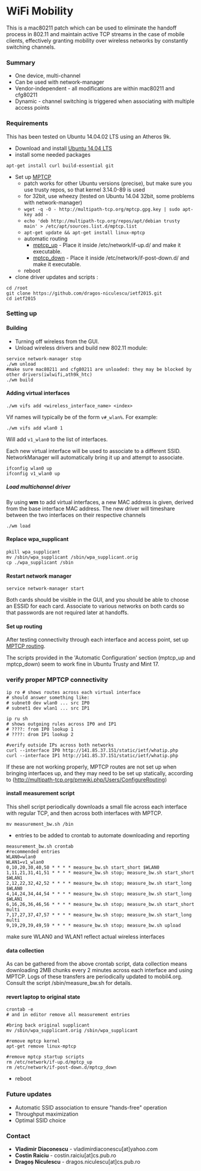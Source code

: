 # WiFi Mobility #

This is a mac80211 patch which can be used to eliminate the handoff process in 802.11 and maintain active TCP streams in the case of mobile clients, effectively granting mobility over wireless networks by constantly switching channels.

### Summary ###

* One device, multi-channel
* Can be used with network-manager
* Vendor-independent - all modifications are within mac80211 and cfg80211
* Dynamic - channel switching is triggered when associating with multiple access points

### Requirements ###

This has been tested on Ubuntu 14.04.02 LTS using an Atheros 9k.

* Download and install [Ubuntu 14.04 LTS](http://www.ubuntu.com/download/desktop)
* install some needed packages 
```
apt-get install curl build-essential git
```
* Set up [MPTCP](http://multipath-tcp.org/pmwiki.php/Users/HowToInstallMPTCP?) 
  * patch works for other Ubuntu versions (precise), but make sure you use trusty repos, so that kernel 3.14.0-89 is used
  * for 32bit, use wheezy (tested on Ubuntu 14.04 32bit, some problems with network-manager) 
  * ```wget -q -O - http://multipath-tcp.org/mptcp.gpg.key | sudo apt-key add - ```
  * ```echo 'deb http://multipath-tcp.org/repos/apt/debian trusty main' > /etc/apt/sources.list.d/mptcp.list```
  * ```apt-get update && apt-get install linux-mptcp ```
  * automatic routing 
    * [mptcp_up](https://github.com/multipath-tcp/mptcp-scripts/raw/master/scripts/rt_table/mptcp_up) - Place it inside /etc/network/if-up.d/ and make it executable.
    * [mptcp_down](https://github.com/multipath-tcp/mptcp-scripts/raw/master/scripts/rt_table/mptcp_down) - Place it inside /etc/network/if-post-down.d/ and make it executable.
  * reboot
* clone driver updates and scripts :
```
cd /root
git clone https://github.com/dragos-niculescu/ietf2015.git 
cd ietf2015
```  

### Setting up ###

#### Building ####

* Turning off wireless from the GUI.
* Unload wireless drivers and build new 802.11 module:
```
service network-manager stop 
./wm unload 
#make sure mac80211 and cfg80211 are unloaded: they may be blocked by other drivers(iwlwifi,ath9k_htc) 
./wm build
```
#### Adding virtual interfaces ####

```
./wm vifs add <wireless_interface_name> <index>
```

Vif names will typically be of the form `v#_wlan%`. For example:

```
./wm vifs add wlan0 1
```

Will add `v1_wlan0` to the list of interfaces.

Each new virtual interface will be used to associate to a different SSID. NetworkManager will automatically bring it up and attempt to associate.

```
ifconfig wlan0 up 
ifconfig v1_wlan0 up 
```

##### Load multichannel driver #####

By using **wm** to add virtual interfaces, a new MAC address is given, derived from the base interface MAC address. The new driver will timeshare between the two interfaces on their respective channels 


```
./wm load
```
 
#### Replace wpa_supplicant ####
```
pkill wpa_supplicant
mv /sbin/wpa_supplicant /sbin/wpa_supplicant.orig
cp ./wpa_supplicant /sbin
```

 
#### Restart network manager ####

```
service network-manager start
```
Both cards should be visible in the GUI, and you should be able to choose an ESSID for each card. 
Associate to various networks on both cards so that passwords are not required later at handoffs. 


#### Set up routing ####

After testing connectivity through each interface and access point, set up [MPTCP routing](http://multipath-tcp.org/pmwiki.php/Users/ConfigureRouting).

The scripts provided in the 'Automatic Configuration' section (mptcp_up and mptcp_down) seem to work fine in Ubuntu Trusty and Mint 17. 


### verify proper MPTCP connectivity 

```
ip ro # shows routes across each virtual interface 
# should answer something like:
# subnet0 dev wlan0 ... src IP0
# subnet1 dev wlan1 ... src IP1

ip ru sh 
# shows outgoing rules across IP0 and IP1
# ????: from IP0 lookup 1
# ????: drom IP1 lookup 2

#verify outside IPs across both networks
curl --interface IP0 http://141.85.37.151/static/ietf/whatip.php
curl --interface IP1 http://141.85.37.151/static/ietf/whatip.php
```
If these are not working properly, MPTCP routes are not set up when bringing interfaces up, and 
they may need to be set up statically, according to (http://multipath-tcp.org/pmwiki.php/Users/ConfigureRouting) 


#### install measurement script 

This shell script periodically downloads a small file across each interface with regular TCP, and then across both interfaces with MPTCP. 
```
mv measurement_bw.sh /bin
```

* entries to be added to crontab to automate downloading and reporting
```
measurement_bw.sh crontab 
#recommended entries
WLAN0=wlan0
WLAN1=v1_wlan0
0,10,20,30,40,50 * * * * measure_bw.sh start_short $WLAN0   
1,11,21,31,41,51 * * * * measure_bw.sh stop; measure_bw.sh start_short $WLAN1   
2,12,22,32,42,52 * * * * measure_bw.sh stop; measure_bw.sh start_long $WLAN0   
4,14,24,34,44,54 * * * * measure_bw.sh stop; measure_bw.sh start_long $WLAN1   
6,16,26,36,46,56 * * * * measure_bw.sh stop; measure_bw.sh start_short multi
7,17,27,37,47,57 * * * * measure_bw.sh stop; measure_bw.sh start_long multi   
9,19,29,39,49,59 * * * * measure_bw.sh stop; measure_bw.sh upload 
```
make sure WLAN0 and WLAN1 reflect actual wireless interfaces

#### data collection

As can be gathered from the above crontab script, data collection means downloading 
2MB chunks every 2 minutes across each interface and using MPTCP. Logs of these transfers
are periodically updated to mobil4.org. Consult the script /sbin/measure_bw.sh for details. 


#### revert laptop to original state 
```
crontab -e 
# and in editor remove all measurement entries

#bring back original supplicant
mv /sbin/wpa_supplicant.orig /sbin/wpa_supplicant 

#remove mptcp kernel 
apt-get remove linux-mptcp 
 
#remove mptcp startup scripts 
rm /etc/network/if-up.d/mptcp_up
rm /etc/network/if-post-down.d/mptcp_down
```

* reboot

### Future updates ###

* Automatic SSID association to ensure "hands-free" operation
* Throughput maximization
* Optimal SSID choice

### Contact ###

* **Vladimir Diaconescu** - vladimirdiaconescu[at]yahoo.com
* **Costin Raiciu** - costin.raiciu[at]cs.pub.ro
* **Dragoș Niculescu** - dragos.niculescu[at]cs.pub.ro
